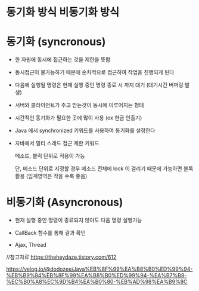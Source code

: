 동기화 방식 비동기화 방식
====

동기화 (syncronous)
===


- 한 자원에 동시에 접근하는 것을 제한을 뜻함

- 동시접근이 불가능하기 때문에 순차적으로 접근하여 작업을 진행되게 된다

- 다음에 실행될 명령은 현재 실행 중인 명령 종료 시 까지 대기 (대기시간 버퍼링 발생)

- 서버와 클라이언트가 주고 받는것이 동시에 이루어지는 형태

- 시간적인 동기화가 필요한 곳에 많이 사용 (ex 현금 인출기)

- Java 에서 synchronized 키워드를 사용하여 동기화를 설정한다
-  자바에서 멀티 스레드 접근 제한 키워드
  
   메소드, 블럭 단위로 적용이 가능
  
   단, 메소드 단위로 지정할 경우 메소드 전체에 lock 이 걸리기 때문에 가능하면 블록 활용 (임계영역은 작을 수록 좋음)
  
  비동기화 (Asyncronous)
  ====
  
- 현재 실행 중인 명령이 종료되지 않아도 다음 명령 실행가능
   
- CallBack 함수를 통해 결과 확인

- Ajax, Thread


//참고자료 https://theheydaze.tistory.com/612

https://velog.io/@dodozee/Java%EB%8F%99%EA%B8%B0%ED%99%94-%EB%B9%84%EB%8F%99%EA%B8%B0%ED%99%94-%EA%B7%B8-%EC%B0%A8%EC%9D%B4%EA%B0%80-%EB%AD%98%EA%B9%8C
